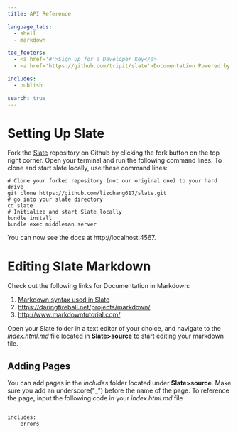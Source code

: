 ```yaml
---
title: API Reference

language_tabs:
  - shell
  - markdown

toc_footers:
  - <a href='#'>Sign Up for a Developer Key</a>
  - <a href='https://github.com/tripit/slate'>Documentation Powered by Slate</a>

includes:
  - publish

search: true
---
```


# Setting Up Slate

Fork the [Slate](https://github.com/lord/slate) repository on Github by clicking the fork button on the top right corner.
Open your terminal and run the following command lines. To clone and start slate locally, use these command lines:

``` shell
# Clone your forked repository (not our original one) to your hard drive
git clone https://github.com/lizchang617/slate.git
# go into your slate directory
cd slate
# Initialize and start Slate locally
bundle install
bundle exec middleman server

```
You can now see the docs at http://localhost:4567.

# Editing Slate Markdown

Check out the following links for Documentation in Markdown:

1. [Markdown syntax used in Slate](https://github.com/lord/slate/wiki/Markdown-Syntax)
2. https://daringfireball.net/projects/markdown/
3. http://www.markdowntutorial.com/

Open your Slate folder in a text editor of your choice, and navigate to the *index.html.md* file located in **Slate>source** to start editing your markdown file.

## Adding Pages

You can add pages in the *includes* folder located under **Slate>source**. Make sure you add an underscore("_") before the name of the page. To reference the page, input the following code in your *index.html.md* file

``` markdown

includes:
  - errors

```


